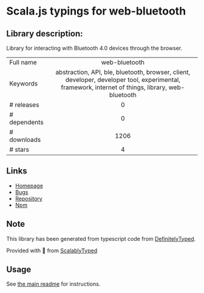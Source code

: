
# Scala.js typings for web-bluetooth


## Library description:
Library for interacting with Bluetooth 4.0 devices through the browser.

|                    |                 |
| ------------------ | :-------------: |
| Full name          | web-bluetooth |
| Keywords           | abstraction, API, ble, bluetooth, browser, client, developer, developer tool, experimental, framework, internet of things, library, web-bluetooth |
| # releases         | 0 |
| # dependents       | 0 |
| # downloads        | 1206 |
| # stars            | 4 |

## Links
- [Homepage](https://github.com/sabertooth-io/web-bluetooth#readme)
- [Bugs](https://github.com/sabertooth-io/web-bluetooth/issues)
- [Repository](https://github.com/sabertooth-io/web-bluetooth)
- [Npm](https://www.npmjs.com/package/web-bluetooth)
    


## Note
This library has been generated from typescript code from [DefinitelyTyped](https://definitelytyped.org).

Provided with :purple_heart: from [ScalablyTyped](https://github.com/oyvindberg/ScalablyTyped)

## Usage
See [the main readme](../../readme.md) for instructions.


